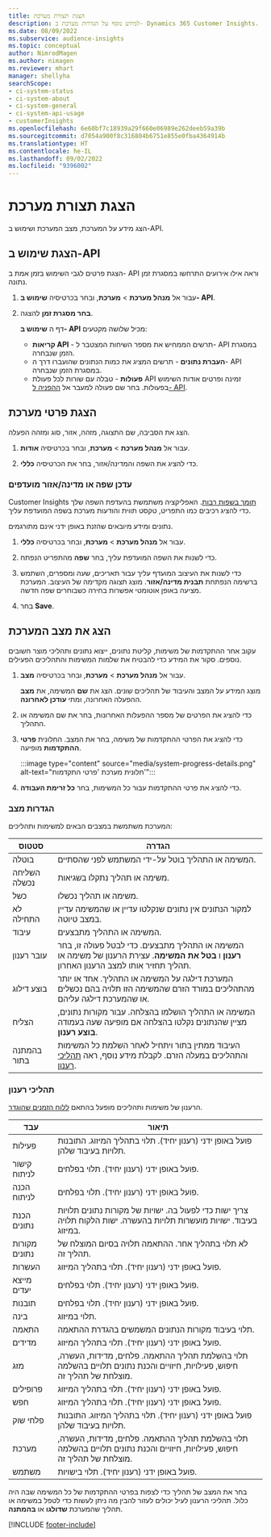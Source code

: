 ```yaml
---
title: הצגת תצורת מערכת
description: למידע נוסף על הגדרות מערכת ב- Dynamics 365 Customer Insights.
ms.date: 08/09/2022
ms.subservice: audience-insights
ms.topic: conceptual
author: NimrodMagen
ms.author: nimagen
ms.reviewer: mhart
manager: shellyha
searchScope:
- ci-system-status
- ci-system-about
- ci-system-general
- ci-system-api-usage
- customerInsights
ms.openlocfilehash: 6e60bf7c18939a29f660e06989e262deeb59a39b
ms.sourcegitcommit: d7054a900f8c316804b6751e855e0fba4364914b
ms.translationtype: HT
ms.contentlocale: he-IL
ms.lasthandoff: 09/02/2022
ms.locfileid: "9396002"
---
```

# <a name="view-system-configuration"></a>הצגת תצורת מערכת

הצג מידע על המערכת, מצב המערכת ושימוש ב-API.

## <a name="view-api-usage"></a>הצגת שימוש ב-API

הצגת פרטים לגבי השימוש בזמן אמת ב- API וראה אילו אירועים התרחשו במסגרת זמן נתונה.

1. עבור אל **מנהל מערכת** > **מערכת**, ובחר בכרטיסיה **שימוש ב- API**.

1. **בחר מסגרת זמן** להצגה.

   דף ה **שימוש ב- API** מכיל שלושה מקטעים:

   - **קריאות API** - תרשים הממחיש את מספר השיחות המצטבר ל- API במסגרת הזמן שנבחרה.
   - **העברת נתונים** - תרשים המציג את כמות הנתונים שהועברו דרך ה- API במסגרת הזמן שנבחרה.
   - **פעולות** - טבלה עם שורות לכל פעולת API זמינה ופרטים אודות השימוש בפעולות. בחר שם פעולה למעבר אל [ההפניה ל- API](https://developer.ci.ai.dynamics.com/api-details#api=CustomerInsights&operation=Get-all-instances).

## <a name="view-system-information"></a>הצגת פרטי מערכת

הצג את הסביבה, שם התצוגה, מזהה, אזור, סוג ומזהה הפעלה.

1. עבור אל **מנהל מערכת** > **מערכת**, ובחר בכרטיסיה **אודות**.

1. כדי להציג את השפה והמדינה/אזור, בחר את הכרטיסיה **כללי**.

### <a name="update-preferred-language-or-countryregion"></a>עדכן שפה או מדינה/אזור מועדפים

Customer Insights [תומך בשפות רבות](/dynamics365/get-started/availability). האפליקציה משתמשת בהעדפת השפה שלך כדי להציג רכיבים כמו התפריט, טקסט תווית והודעות מערכת בשפה המועדפת עליך.

נתונים ומידע מיובאים שהזנת באופן ידני אינם מתורגמים.

1. עבור אל **מנהל מערכת** > **מערכת**, ובחר בכרטיסיה **כללי**.

1. כדי לשנות את השפה המועדפת עליך, בחר **שפה** מהתפריט הנפתח.

1. כדי לשנות את העיצוב המועדף עליך עבור תאריכים, שעה ומספרים, השתמש ברשימה הנפתחת **תבנית מדינה/אזור**. מוצג תצוגה מקדימה של העיצוב. המערכת מציעה באופן אוטומטי אפשרות בחירה כשבוחרים שפה חדשה.

1. בחר **Save**.

## <a name="view-system-status"></a>הצג את מצב המערכת

עקוב אחר ההתקדמות של משימות, קליטת נתונים, ייצוא נתונים ותהליכי מוצר חשובים נוספים. סקור את המידע כדי להבטיח את שלמות המשימות והתהליכים הפעילים.

1. עבור אל **מנהל מערכת** > **מערכת**, ובחר בכרטיסיה **מצב**.

   מוצג המידע על המצב והעיבוד של תהליכים שונים. הצג את **שם** המשימה, את **מצב** ההפעלה האחרונה, ומתי  **‏‫עודכן לאחרונה‬**.

1. כדי להציג את הפרטים של מספר ההפעלות האחרונות, בחר את שם המשימה או התהליך.

1. כדי להציג את הפרטי ההתקדמות של משימה, בחר את המצב. החלונית **פרטי ההתקדמות** מופיעה.

   :::image type="content" source="media/system-progress-details.png" alt-text="חלונית מערכת 'פרטי התקדמות'":::

1. כדי להציג את פרטי ההתקדמות עבור כל המשימות, בחר **כל זרימת העבודה**.

### <a name="status-definitions"></a>הגדרות מצב

המערכת משתמשת במצבים הבאים למשימות ותהליכים:

|סטטוס  |הגדרה  |
|---------|---------|
|בוטלה |המשימה או התהליך בוטל על-ידי המשתמש לפני שהסתיים.   |
|השליחה נכשלה   |משימה או תהליך נתקלו בשגיאות.         |
|כשל  |משימה או תהליך נכשלו.  |
|לא התחילה   |למקור הנתונים אין נתונים שנקלטו עדיין או שהמשימה עדיין במצב טיוטה.         |
|עיבוד  |המשימה או התהליך מתבצעים.  |
|עובר רענון    |המשימה או התהליך מתבצעים. כדי לבטל פעולה זו, בחר **רענון** ו **בטל את המשימה**. עצירת הרענון של משימה או תהליך תחזיר אותו למצב הרענון האחרון.       |
|בוצע דילוג  |המערכת דילגה על המשימה או התהליך. אחד או יותר מהתהליכים במורד הזרם שהמשימה הזו תלויה בהם נכשלים או שהמערכת דילגה עליהם.|
|הצליח  |המשימה או התהליך הושלמו בהצלחה. עבור מקורות נתונים, מציין שהנתונים נקלטו בהצלחה אם מופיעה שעה בעמודה **בוצע רענון**.|
|בהמתנה בתור | העיבוד ממתין בתור ויתחיל לאחר השלמת כל המשימות והתהליכים במעלה הזרם. לקבלת מידע נוסף, ראה [תהליכי רענון](#refresh-processes).|

### <a name="refresh-processes"></a>תהליכי רענון

הרענון של משימות ותהליכים מופעל בהתאם [ללוח הזמנים שהוגדר](schedule-refresh.md).

|עבד  |תיאור  |
|---------|---------|
|פעילות  |פועל באופן ידני (רענון יחיד). תלוי בתהליך המיזוג. התובנות תלויות בעיבוד שלהן.|
|קישור לניתוח |פועל באופן ידני (רענון יחיד). תלוי בפלחים.  |
|הכנה לניתוח |פועל באופן ידני (רענון יחיד). תלוי בפלחים.  |
|הכנת נתונים   |צריך ישות כדי לפעול בה. ישויות של מקורות נתונים תלויות בעיבוד. ישויות מועשרות תלויות בהעשרה. ישות הלקוח תלויה במיזוג.  |
|מקורות נתונים   |לא תלוי בתהליך אחר. ההתאמה תלויה בסיום המוצלח של תהליך זה.  |
|העשרות   |פועל באופן ידני (רענון יחיד). תלוי בתהליך המיזוג. |
|מייצא יעדים |פועל באופן ידני (רענון יחיד). תלוי בפלחים.  |
|תובנות |פועל באופן ידני (רענון יחיד). תלוי בפלחים.  |
|בינה   |תלוי במיזוג.   |
|התאמה |תלוי בעיבוד מקורות הנתונים המשמשים בהגדרת ההתאמה.      |
|מדידים  |פועל באופן ידני (רענון יחיד). תלוי בתהליך המיזוג.  |
|מזג   |תלוי בהשלמת תהליך ההתאמה. פלחים, מדידות, העשרה, חיפוש, פעילויות, חיזויים והכנת נתונים תלויים בהשלמה מוצלחת של תהליך זה.   |
|פרופילים   |פועל באופן ידני (רענון יחיד). תלוי בתהליך המיזוג. |
|חפש   |פועל באופן ידני (רענון יחיד). תלוי בתהליך המיזוג. |
|פלחי שוק  |פועל באופן ידני (רענון יחיד). תלוי בתהליך המיזוג. התובנות תלויות בעיבוד שלהן.|
|מערכת   |תלוי בהשלמת תהליך ההתאמה. פלחים, מדידות, העשרה, חיפוש, פעילויות, חיזויים והכנת נתונים תלויים בהשלמה מוצלחת של תהליך זה.   |
|משתמש  |פועל באופן ידני (רענון יחיד). תלוי בישויות.  |

בחר את המצב של תהליך כדי לצפות בפרטי ההתקדמות של כל המשימה שבה היה כלול. תהליכי הרענון לעיל יכולים לעזור להבין מה ניתן לעשות כדי לטפל במשימה או תהליך שהמערכת **שדולגו** או **בהמתנה**.


[!INCLUDE [footer-include](includes/footer-banner.md)]
